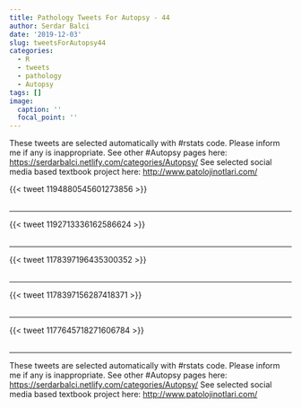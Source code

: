 ```yaml
---
title: Pathology Tweets For Autopsy - 44
author: Serdar Balci
date: '2019-12-03'
slug: tweetsForAutopsy44
categories:
  - R
  - tweets
  - pathology
  - Autopsy
tags: []
image:
  caption: ''
  focal_point: ''
---
```



These tweets are selected automatically with #rstats code. Please inform me if any is inappropriate.
See other #Autopsy pages here: https://serdarbalci.netlify.com/categories/Autopsy/ 
See selected social media based textbook project here: http://www.patolojinotlari.com/

{{< tweet 1194880545601273856 >}}
<br>
<br>
<hr>
{{< tweet 1192713336162586624 >}}
<br>
<br>
<hr>
{{< tweet 1178397196435300352 >}}
<br>
<br>
<hr>
{{< tweet 1178397156287418371 >}}
<br>
<br>
<hr>
{{< tweet 1177645718271606784 >}}
<br>
<br>
<hr>


These tweets are selected automatically with #rstats code. Please inform me if any is inappropriate.
See other #Autopsy pages here: https://serdarbalci.netlify.com/categories/Autopsy/ 
See selected social media based textbook project here: http://www.patolojinotlari.com/
